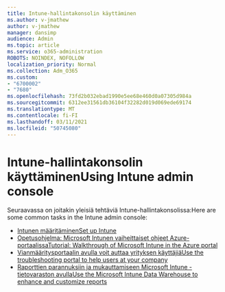 ```yaml
---
title: Intune-hallintakonsolin käyttäminen
ms.author: v-jmathew
author: v-jmathew
manager: dansimp
audience: Admin
ms.topic: article
ms.service: o365-administration
ROBOTS: NOINDEX, NOFOLLOW
localization_priority: Normal
ms.collection: Adm_O365
ms.custom:
- "6700002"
- "7680"
ms.openlocfilehash: 73fd2b032ebad1990e5ee68e460d0a07305d984a
ms.sourcegitcommit: 6312ee31561db36104f32282d019d069ede69174
ms.translationtype: MT
ms.contentlocale: fi-FI
ms.lasthandoff: 03/11/2021
ms.locfileid: "50745080"
---
```

# <a name="using-intune-admin-console"></a><span data-ttu-id="29318-102">Intune-hallintakonsolin käyttäminen</span><span class="sxs-lookup"><span data-stu-id="29318-102">Using Intune admin console</span></span>

<span data-ttu-id="29318-103">Seuraavassa on joitakin yleisiä tehtäviä Intune-hallintakonsolissa:</span><span class="sxs-lookup"><span data-stu-id="29318-103">Here are some common tasks in the Intune admin console:</span></span>

- [<span data-ttu-id="29318-104">Intunen määritäminen</span><span class="sxs-lookup"><span data-stu-id="29318-104">Set up Intune</span></span>](https://docs.microsoft.com/mem/intune/fundamentals/setup-steps)
- [<span data-ttu-id="29318-105">Opetusohjelma: Microsoft Intunen vaiheittaiset ohjeet Azure-portaalissa</span><span class="sxs-lookup"><span data-stu-id="29318-105">Tutorial: Walkthrough of Microsoft Intune in the Azure portal</span></span>](https://docs.microsoft.com/mem/intune/fundamentals/tutorial-walkthrough-intune-portal)
- [<span data-ttu-id="29318-106">Vianmääritysportaalin avulla voit auttaa yrityksen käyttäjiä</span><span class="sxs-lookup"><span data-stu-id="29318-106">Use the troubleshooting portal to help users at your company</span></span>](https://docs.microsoft.com/mem/intune/fundamentals/help-desk-operators)
- [<span data-ttu-id="29318-107">Raporttien parannuksiin ja mukauttamiseen Microsoft Intune -tietovaraston avulla</span><span class="sxs-lookup"><span data-stu-id="29318-107">Use the Microsoft Intune Data Warehouse to enhance and customize reports</span></span>](https://docs.microsoft.com/mem/intune/developer/reports-nav-create-intune-reports)

